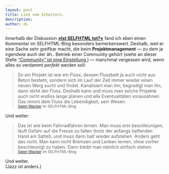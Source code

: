 ```yaml
---
layout: post
title: Lied vom Scheitern.
description:
author: ds
---
```



Innerhalb der Diskussion [**»Ist SELFHTML tot?«**](http://aktuell.de.selfhtml.org/weblog/ist-selfhtml-tot) fand ich eben einen Kommentar im SELFHTML-Blog besonders bemerkenswert. Deshalb, weil er eine Sache sehr greifbar macht, die beim **Projektmanagement** — zu dem ja irgendwie auch der äh.. Betrieb einer Community gehört (siehe an dieser Stelle [“Community” ist eine Einstellung.](http://www.connectedmarketing.de/cm/2010/01/community-ist-eine-einstellung.html)) — manchmal vergessen wird, wenn alles so verdammt *perfekt* werden soll:

> So ein Projekt ist wie ein Fluss, dessen Flussbett ja auch nicht aus Beton besteht, sondern sich im Lauf der Zeit immer wieder einen neuen Werg sucht und findet. Kanalisiert man ihn, begradigt man ihn, dann stirbt der Fluss. Deshalb kann und muss man solche Projekte auch nicht endlos lange planen und alle Eventualitäten vorausahnen. Das nimmt dem Fluss die Lebendigkeit, sein Wesen.  
> <small>[Swen Wacker](http://aktuell.de.selfhtml.org/weblog/ist-selfhtml-tot#kommentar-5) im SELFHTML-Blog</small>

Und weiter:

> Das ist wie beim Fahrradfahren lernen. Man muss erst beschleunigen, läuft Gefahr auf die Fresse zu fallen (trotz der anfangs helfenden Hand am Sattel), und muss dann halt wieder aufstehen. Anders geht das nicht. Man kann nicht Bremsen und Lenken lernen, ohne vorher beschleunigt zu haben. Dann bleibt man nämlich einfach stehen.  
> <small>[Swen Wacker](http://aktuell.de.selfhtml.org/weblog/ist-selfhtml-tot#kommentar-5) im SELFHTML-Blog</small>

Und weiter.  
(Jazz ist anders.)
